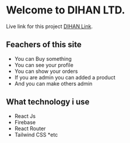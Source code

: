 # Welcome to DIHAN LTD.

Live link for this project [DIHAN Link](https://dihan-ltd.web.app/).


## Feachers of this site

* You can Buy something
* You can see your profile
* You can show your orders
* If you are admin you can added a product
* And you can make others admin

## What technology i use

* React Js
* Firebase
* React Router
* Tailwind CSS
*etc